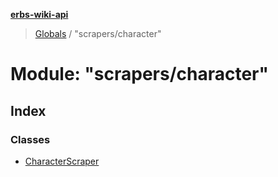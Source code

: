**[erbs-wiki-api](../README.md)**

> [Globals](../globals.md) / "scrapers/character"

# Module: "scrapers/character"

## Index

### Classes

* [CharacterScraper](../classes/_scrapers_character_.characterscraper.md)
